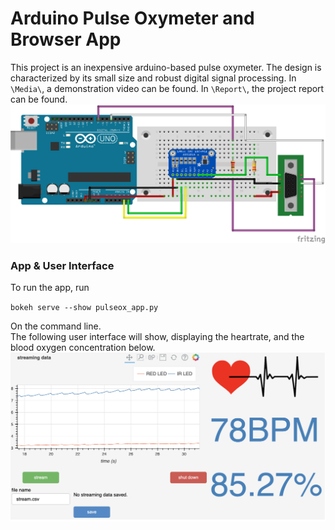 # Arduino Pulse Oxymeter and Browser App

This project is an inexpensive arduino-based pulse oxymeter. The design is characterized by its small size and robust digital signal processing. In `\Media\`, a demonstration video can be found. In `\Report\`, the project report can be found.  
![alt text](https://github.com/saehuihwang/pulse_ox/blob/main/Media/pulseox_wiring_diagram.png?raw=true)

### App & User Interface 
To run the app, run 

  `bokeh serve --show pulseox_app.py`
  
On the command line.   
The following user interface will show, displaying the heartrate, and the blood oxygen concentration below. 
![alt text](https://github.com/saehuihwang/pulse_ox/blob/main/Media/UI.png?raw=true)

